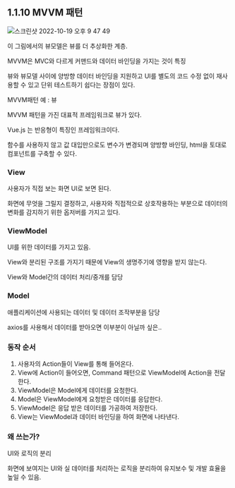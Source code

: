 ## 1.1.10 MVVM 패턴

![스크린샷 2022-10-19 오후 9 47 49](https://user-images.githubusercontent.com/74235102/197384225-75079021-3417-46ad-b1f2-673570d1c961.png)

이 그림에서의 뷰모델은 뷰를 더 추상화한 계층.

MVVM은 MVC와 다르게 커맨드와 데이터 바인딩을 가지는 것이 특징

뷰와 뷰모델 사이에 양방향 데이터 바인딩을 지원하고 UI를 별도의 코드 수정 없이 재사용할 수 있고 단위 테스트하기 쉽다는 장점이 있다.

MVVM패턴 예 : 뷰

MVVM 패턴을 가진 대표적 프레임워크로 뷰가 있다.

Vue.js 는 반응형이 특징인 프레임워크이다.

함수를 사용하지 않고 값 대입만으로도 변수가 변경되며 양방향 바인딩, html을 토대로 컴포넌트를 구축할 수 있다.

### View

사용자가 직접 보는 화면 UI로 보면 된다.

화면에 무엇을 그릴지 결정하고, 사용자와 직접적으로 상호작용하는 부분으로 데이터의 변화를 감지하기 위한 옵저버를 가지고 있다.

### ViewModel

UI를 위한 데이터를 가지고 있음.

View와 분리된 구조를 가지기 때문에 View의 생명주기에 영향을 받지 않는다.

View와 Model간의 데이터 처리/중개를 담당

### Model

애플리케이션에 사용되는 데이터 및 데이터 조작부분을 담당

axios를 사용해서 데이터를 받아오면 이부분이 아닐까 싶은..

### 동작 순서

1. 사용자의 Action들이 View를 통해 들어온다.
2. View에 Action이 들어오면, Command 패턴으로 ViewModel에 Action을 전달한다.
3. ViewModel은 Model에게 데이터를 요청한다.
4. Model은 ViewModel에게 요청받은 데이터를 응답한다.
5. ViewModel은 응답 받은 데이터를 가공하여 저장한다.
6. View는 ViewModel과 데이터 바인딩을 하여 화면에 나타낸다.

### 왜 쓰는가?

UI와 로직의 분리

화면에 보여지는 UI와 실 데이터를 처리하는 로직을 분리하여 유지보수 및 개발 효율을 높일 수 있음.
